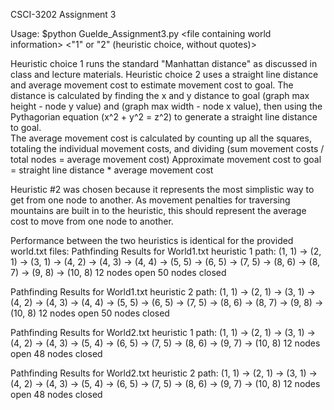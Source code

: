 CSCI-3202 Assignment 3

Usage: $python Guelde_Assignment3.py \<file containing world information\> \<"1" or "2" (heuristic choice, without quotes)\>

Heuristic choice 1 runs the standard "Manhattan distance" as discussed in class and lecture materials.
Heuristic choice 2 uses a straight line distance and average movement cost to estimate movement cost to goal.
          The distance is calculated by finding the x and y distance to goal (graph max height - node y value)
          and (graph max width - node x value), then using the Pythagorian equation (x^2 + y^2 = z^2)
          to generate a straight line distance to goal.  
          The average movement cost is calculated by counting up all the squares, totaling the individual movement costs,
          and dividing (sum movement costs / total nodes = average movement cost)
          Approximate movement cost to goal = straight line distance * average movement cost
          
Heuristic #2 was chosen because it represents the most simplistic way to get from one node to another.  As movement penalties for 
  traversing mountains are built in to the heuristic, this should represent the average cost to move from one node to another.
  
Performance between the two heuristics is identical for the provided world.txt files:
Pathfinding Results for World1.txt heuristic 1
path: (1, 1) -> (2, 1) -> (3, 1) -> (4, 2) -> (4, 3) -> (4, 4) -> (5, 5) -> (6, 5) -> (7, 5) -> (8, 6) -> (8, 7) -> (9, 8) -> (10, 8)
12 nodes open
50 nodes closed

Pathfinding Results for World1.txt heuristic 2
path: (1, 1) -> (2, 1) -> (3, 1) -> (4, 2) -> (4, 3) -> (4, 4) -> (5, 5) -> (6, 5) -> (7, 5) -> (8, 6) -> (8, 7) -> (9, 8) -> (10, 8)
12 nodes open
50 nodes closed

Pathfinding Results for World2.txt heuristic 1
path: (1, 1) -> (2, 1) -> (3, 1) -> (4, 2) -> (4, 3) -> (5, 4) -> (6, 5) -> (7, 5) -> (8, 6) -> (9, 7) -> (10, 8)
12 nodes open
48 nodes closed

Pathfinding Results for World2.txt heuristic 2
path: (1, 1) -> (2, 1) -> (3, 1) -> (4, 2) -> (4, 3) -> (5, 4) -> (6, 5) -> (7, 5) -> (8, 6) -> (9, 7) -> (10, 8)
12 nodes open
48 nodes closed
